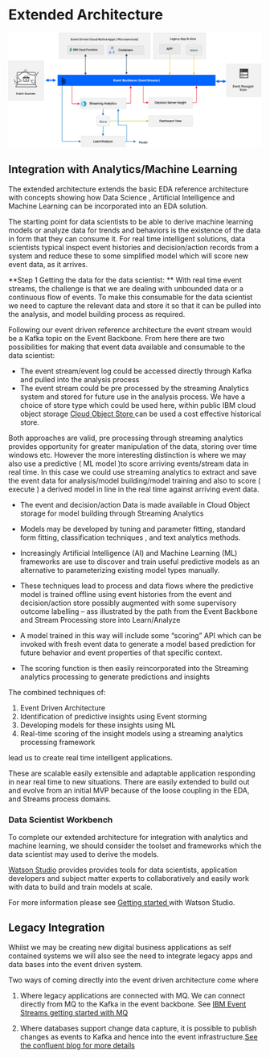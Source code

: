# Extended Architecture

<img src="../hl-arch-extended.png" width="1024px">

## Integration with Analytics/Machine Learning

The extended architecture  extends the basic EDA reference architecture with concepts showing how Data Science , Artificial Intelligence and Machine Learning can be incorporated into an EDA solution.

The starting point for data scientists to be able to derive machine learning models or analyze data for trends and behaviors is the existence of the data in form that they can consume it. For real time intelligent solutions, data scientists typical inspect event histories and decision/action records from a system and reduce these to some simplified model which will score new event data, as it arrives.

**Step 1 Getting the data for the data scientist: **
With real time event streams, the challenge is  that we are dealing with unbounded data or a continuous flow of events. To make this consumable for the data scientist we need to capture the relevant data and store it so that it can be pulled into the analysis, and model building process as required.

Following our event driven reference architecture the event stream would be a Kafka topic on the Event Backbone.  From here there are two possibilities for making that event data available and consumable to the data scientist:

* The event stream/event log could be accessed directly through Kafka and pulled into the analysis process
* The event stream could be pre processed by the streaming Analytics system and stored for future use in the analysis process. We have a choice of store type which could  be used here, within public  IBM cloud object storage [Cloud Object Store ](https://www.ibm.com/cloud/object-storage) can be used a cost effective historical store.

Both approaches are valid, pre processing through streaming analytics provides opportunity for greater manipulation of the data, storing over time windows etc. However the more interesting distinction is where we may also use a predictive ( ML model )to score arriving  events/stream data in real time. In this case we could use streaming analytics to extract and save the event data for analysis/model building/model training and also to score ( execute ) a derived model in line in the real time against arriving event data.

* The event and decision/action Data is made available in Cloud Object storage for model building through Streaming Analytics

* Models may be developed by tuning and parameter fitting, standard form fitting, classification techniques , and  text analytics methods.

* Increasingly Artificial Intelligence (AI) and Machine Learning (ML) frameworks are use to discover and train useful predictive models  as an alternative to parameterizing existing model types manually.

* These techniques lead to process and data flows where the predictive model is trained offline using event histories from the event and decision/action store possibly augmented with some supervisory outcome labelling – ass illustrated by the path from the Event Backbone and Stream Processing store into Learn/Analyze

* A model trained in this way will include some “scoring” API which can be invoked with fresh event data to generate a model based prediction for future behavior and event properties of that specific context.

* The scoring function is then easily reincorporated into the Streaming analytics processing to generate predictions and insights

The combined techniques of:
1. Event Driven Architecture
2. Identification of predictive insights using Event storming
3. Developing models for these insights using ML
4. Real-time scoring of the insight models using a streaming analytics processing framework

lead us to create real time intelligent applications.

These are scalable easily extensible and adaptable application responding in near real time to new situations. There are easily extended to build out and evolve from an initial MVP because of the loose coupling in the EDA, and Streams process domains.

### Data Scientist Workbench
To complete our extended architecture for  integration with analytics and machine learning, we should consider the toolset and frameworks which the data scientist may used to derive the models.

[Watson Studio](https://www.ibm.com/marketplace/watson-studio) provides  provides tools for data scientists, application developers and subject matter experts to collaboratively and easily work with data to build and train models at scale.


For more information please see [Getting started ](https://dataplatform.cloud.ibm.com/docs/content/getting-started/overview-ws.html) with Watson Studio.

## Legacy Integration

Whilst we may be creating new digital business applications as self contained systems we will also see the need to integrate legacy apps and data bases into the event driven system.

Two ways of coming directly into the event driven architecture come where

1. Where legacy applications are connected with MQ. We  can connect directly from MQ to the Kafka in the event backbone.  See [IBM Event Streams getting started with MQ](https://ibm.github.io/event-streams/connecting/mq/)

2. Where databases support change data capture, it is possible to publish changes as events to Kafka and hence into the event infrastructure.[See the confluent blog for more details](https://www.confluent.io/blog/no-more-silos-how-to-integrate-your-databases-with-apache-kafka-and-cdc)
